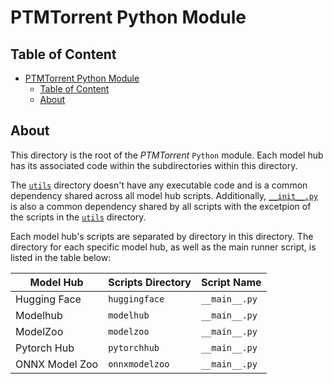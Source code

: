 # PTMTorrent Python Module

## Table of Content

- [PTMTorrent Python Module](#ptmtorrent-python-module)
  - [Table of Content](#table-of-content)
  - [About](#about)

## About

This directory is the root of the *PTMTorrent* `Python` module. Each model hub
has its associated code within the subdirectories within this directory.

The [`utils`](utils/) directory doesn't have any executable code and is a common
dependency shared across all model hub scripts. Additionally,
[`__init__.py`](__init__.py) is also a common dependency shared by all scripts
with the excetpion of the scripts in the [`utils`](utils/) directory.

Each model hub's scripts are separated by directory in this directory. The
directory for each specific model hub, as well as the main runner script, is
listed in the table below:

| Model Hub      | Scripts Directory | Script Name   |
| -------------- | ----------------- | ------------- |
| Hugging Face   | `huggingface`     | `__main__.py` |
| Modelhub       | `modelhub`        | `__main__.py` |
| ModelZoo       | `modelzoo`        | `__main__.py` |
| Pytorch Hub    | `pytorchhub`      | `__main__.py` |
| ONNX Model Zoo | `onnxmodelzoo`    | `__main__.py` |
